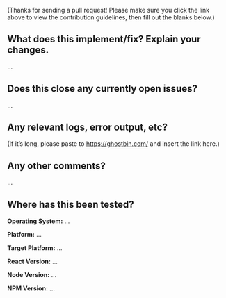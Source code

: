 (Thanks for sending a pull request! Please make sure you click the link above to view the contribution guidelines, then fill out the blanks below.)

## What does this implement/fix? Explain your changes.

…

## Does this close any currently open issues?

…

## Any relevant logs, error output, etc?

(If it’s long, please paste to https://ghostbin.com/ and insert the link here.)

## Any other comments?

…

## Where has this been tested?

**Operating System:** …

**Platform:** …

**Target Platform:** …

**React Version:** …

**Node Version:** …

**NPM Version:** …
